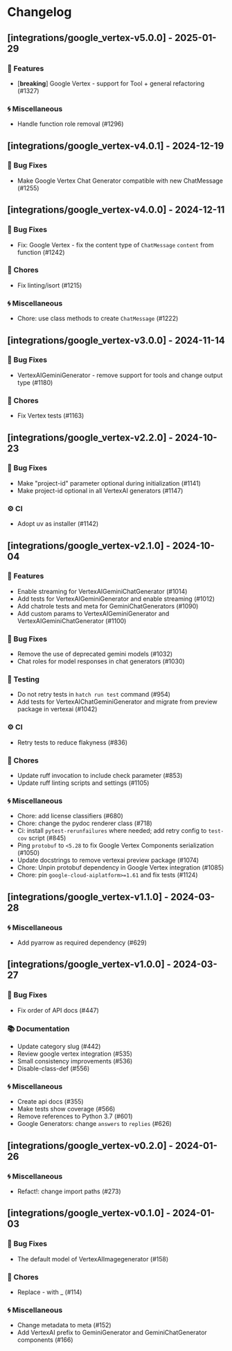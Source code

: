 # Changelog

## [integrations/google_vertex-v5.0.0] - 2025-01-29

### 🚀 Features

- [**breaking**] Google Vertex - support for Tool + general refactoring (#1327)

### 🌀 Miscellaneous

- Handle function role removal (#1296)

## [integrations/google_vertex-v4.0.1] - 2024-12-19

### 🐛 Bug Fixes

- Make Google Vertex Chat Generator compatible with new ChatMessage (#1255)


## [integrations/google_vertex-v4.0.0] - 2024-12-11

### 🐛 Bug Fixes

- Fix: Google Vertex - fix the content type of `ChatMessage` `content` from function (#1242)

### 🧹 Chores

- Fix linting/isort (#1215)

### 🌀 Miscellaneous

- Chore: use class methods to create `ChatMessage` (#1222)

## [integrations/google_vertex-v3.0.0] - 2024-11-14

### 🐛 Bug Fixes

- VertexAIGeminiGenerator - remove support for tools and change output type (#1180)

### 🧹 Chores

- Fix Vertex tests (#1163)


## [integrations/google_vertex-v2.2.0] - 2024-10-23

### 🐛 Bug Fixes

- Make "project-id" parameter optional during initialization (#1141)
- Make project-id optional in all VertexAI generators (#1147)

### ⚙️ CI

- Adopt uv as installer (#1142)


## [integrations/google_vertex-v2.1.0] - 2024-10-04

### 🚀 Features

- Enable streaming for VertexAIGeminiChatGenerator (#1014)
- Add tests for VertexAIGeminiGenerator and enable streaming (#1012)
- Add chatrole tests and meta for GeminiChatGenerators (#1090)
- Add custom params to VertexAIGeminiGenerator and VertexAIGeminiChatGenerator (#1100)

### 🐛 Bug Fixes

- Remove the use of deprecated gemini models (#1032)
- Chat roles for model responses in chat generators (#1030)

### 🧪 Testing

- Do not retry tests in `hatch run test` command (#954)
- Add tests for VertexAIChatGeminiGenerator and migrate from preview package in vertexai (#1042)

### ⚙️ CI

- Retry tests to reduce flakyness (#836)

### 🧹 Chores

- Update ruff invocation to include check parameter (#853)
- Update ruff linting scripts and settings (#1105)

### 🌀 Miscellaneous

- Chore: add license classifiers (#680)
- Chore: change the pydoc renderer class (#718)
- Ci: install `pytest-rerunfailures` where needed; add retry config to `test-cov` script (#845)
- Ping `protobuf` to `<5.28` to fix Google Vertex Components serialization (#1050)
- Update docstrings to remove vertexai preview package (#1074)
- Chore: Unpin protobuf dependency in Google Vertex integration (#1085)
- Chore: pin `google-cloud-aiplatform>=1.61` and fix tests (#1124)

## [integrations/google_vertex-v1.1.0] - 2024-03-28

### 🌀 Miscellaneous

- Add pyarrow as required dependency (#629)

## [integrations/google_vertex-v1.0.0] - 2024-03-27

### 🐛 Bug Fixes

- Fix order of API docs (#447)

### 📚 Documentation

- Update category slug (#442)
- Review google vertex integration (#535)
- Small consistency improvements (#536)
- Disable-class-def (#556)

### 🌀 Miscellaneous

- Create api docs (#355)
- Make tests show coverage (#566)
- Remove references to Python 3.7 (#601)
- Google Generators: change `answers` to `replies` (#626)

## [integrations/google_vertex-v0.2.0] - 2024-01-26

### 🌀 Miscellaneous

- Refact!: change import paths (#273)

## [integrations/google_vertex-v0.1.0] - 2024-01-03

### 🐛 Bug Fixes

- The default model of VertexAIImagegenerator (#158)

### 🧹 Chores

- Replace - with _ (#114)

### 🌀 Miscellaneous

- Change metadata to meta (#152)
- Add VertexAI prefix to GeminiGenerator and GeminiChatGenerator components (#166)

<!-- generated by git-cliff -->
